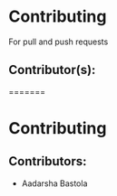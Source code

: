 #  Contributing
For pull and push requests

## Contributor(s):
=======
# Contributing

## Contributors:
- Aadarsha Bastola

